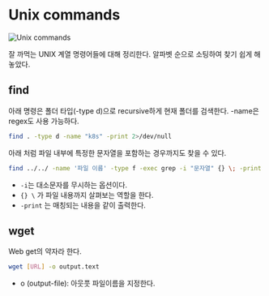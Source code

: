 # Unix commands

![Unix commands](https://upload.wikimedia.org/wikipedia/commons/3/36/Rmdir_--help_Command_-_Unix.png)

잘 까먹는 UNIX 계열 명령어들에 대해 정리한다. 알파벳 순으로 소팅하여 찾기 쉽게 해놓았다.

## find

아래 명령은 폴더 타입(-type d)으로 recursive하게 현재 폴더를 검색한다. -name은 regex도 사용 가능하다.

```bash
find . -type d -name "k8s" -print 2>/dev/null
```

아래 처럼 파일 내부에 특정한 문자열을 포함하는 경우까지도 찾을 수 있다.

```bash
find ../../ -name '파일 이름' -type f -exec grep -i "문자열" {} \; -print
```

- `-i`는 대소문자를 무시하는 옵션이다.
- `{} \` 가 파일 내용까지 살펴보는 역할을 한다.
- `-print` 는 매칭되는 내용을 같이 출력한다.


## wget

Web get의 약자라 한다.

```bash
wget [URL] -o output.text
```

- o (output-file): 아웃풋 파일이름을 지정한다.